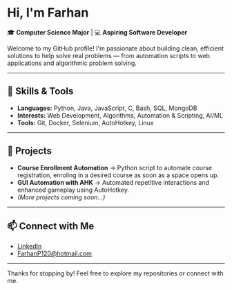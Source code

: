 # Hi, I'm Farhan

🎓 **Computer Science Major** | 💻 **Aspiring Software Developer** 

Welcome to my GitHub profile! I'm passionate about building clean, efficient solutions to help solve real problems — from automation scripts to web applications and algorithmic problem solving.  

---

## 🔧 Skills & Tools  
- **Languages:** Python, Java, JavaScript, C, Bash, SQL, MongoDB  
- **Interests:** Web Development, Algorithms, Automation & Scripting, AI/ML  
- **Tools:** Git, Docker, Selenium, AutoHotkey, Linux

---

## 🚀 Projects  
- **Course Enrollment Automation** → Python script to automate course registration, enroling in a desired course as soon as a space opens up.  
- **GUI Automation with AHK** → Automated repetitive interactions and enhanced gameplay using AutoHotkey.  
- *(More projects coming soon...)*  

---

## 📫 Connect with Me  
- [LinkedIn](https://www.linkedin.com/in/farhan-panchbhaya)  
- FarhanP120@hotmail.com  

---
Thanks for stopping by! Feel free to explore my repositories or connect with me.  
